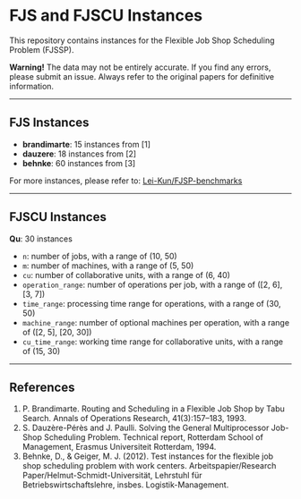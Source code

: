# FJS and FJSCU Instances

This repository contains instances for the Flexible Job Shop Scheduling Problem (FJSSP).

**Warning!** The data may not be entirely accurate. If you find any errors, please submit an issue. Always refer to the original papers for definitive information.

---

## FJS Instances

* **brandimarte**: 15 instances from [1]
* **dauzere**: 18 instances from [2]
* **behnke**: 60 instances from [3]

For more instances, please refer to: [Lei-Kun/FJSP-benchmarks](https://github.com/Lei-Kun/FJSP-benchmarks)

---

## FJSCU Instances

**Qu**: 30 instances

* `n`: number of jobs, with a range of (10, 50)
* `m`: number of machines, with a range of (5, 50)
* `cu`: number of collaborative units, with a range of (6, 40)
* `operation_range`: number of operations per job, with a range of ([2, 6], [3, 7])
* `time_range`: processing time range for operations, with a range of (30, 50)
* `machine_range`: number of optional machines per operation, with a range of ([2, 5], [20, 30])
* `cu_time_range`: working time range for collaborative units, with a range of (15, 30)

---

## References

1.  P. Brandimarte. Routing and Scheduling in a Flexible Job Shop by Tabu Search. Annals of Operations Research, 41(3):157–183, 1993.
2.  S. Dauzère-Pérès and J. Paulli. Solving the General Multiprocessor Job-Shop Scheduling Problem. Technical report, Rotterdam School of Management, Erasmus Universiteit Rotterdam, 1994.
3.  Behnke, D., & Geiger, M. J. (2012). Test instances for the flexible job shop scheduling problem with work centers. Arbeitspapier/Research Paper/Helmut-Schmidt-Universität, Lehrstuhl für Betriebswirtschaftslehre, insbes. Logistik-Management.